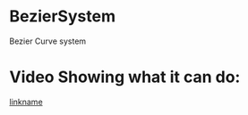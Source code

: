 # BezierSystem
Bezier Curve system

# Video Showing what it can do:
[linkname](https://www.youtube.com/watch?v=GoOZTbL06cE&feature=youtu.be)

